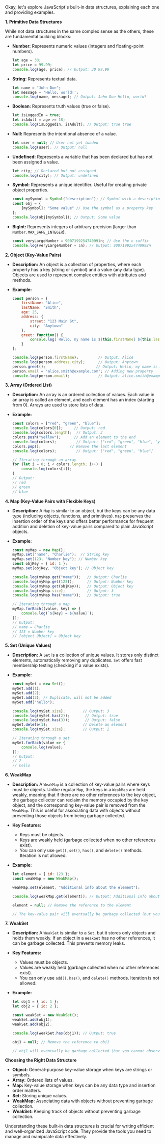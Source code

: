 

Okay, let's explore JavaScript's built-in data structures, explaining each one and providing examples.

**1. Primitive Data Structures**

While not data structures in the same complex sense as the others, these are fundamental building blocks:

*   **Number:** Represents numeric values (integers and floating-point numbers).

    ```javascript
    let age = 30;
    let price = 99.99;
    console.log(age, price); // Output: 30 99.99
    ```

*   **String:** Represents textual data.

    ```javascript
    let name = "John Doe";
    let message = 'Hello, world!';
    console.log(name, message); // Output: John Doe Hello, world!
    ```

*   **Boolean:** Represents truth values (true or false).

    ```javascript
    let isLoggedIn = true;
    let isAdult = age >= 18;
    console.log(isLoggedIn, isAdult); // Output: true true
    ```

*   **Null:** Represents the intentional absence of a value.

    ```javascript
    let user = null; // User not yet loaded
    console.log(user); // Output: null
    ```

*   **Undefined:** Represents a variable that has been declared but has not been assigned a value.

    ```javascript
    let city; // Declared but not assigned
    console.log(city); // Output: undefined
    ```

*   **Symbol:**  Represents a unique identifier.  Useful for creating private object properties.

    ```javascript
    const mySymbol = Symbol("description"); // Symbol with a description
    const obj = {
        [mySymbol]: "Some value" // Use the symbol as a property key
    };
    console.log(obj[mySymbol]); // Output: Some value
    ```

*   **BigInt:** Represents integers of arbitrary precision (larger than `Number.MAX_SAFE_INTEGER`).

    ```javascript
    const veryLargeNumber = 9007199254740991n; // Use the n suffix
    console.log(veryLargeNumber + 1n); // Output: 9007199254740992n
    ```

**2. Object (Key-Value Pairs)**

*   **Description:**  An object is a collection of properties, where each property has a key (string or symbol) and a value (any data type).  Objects are used to represent complex entities with attributes and methods.

*   **Example:**

    ```javascript
    const person = {
        firstName: "Alice",
        lastName: "Smith",
        age: 25,
        address: {
            street: "123 Main St",
            city: "Anytown"
        },
        greet: function() {
            console.log(`Hello, my name is ${this.firstName} ${this.lastName}`);
        }
    };

    console.log(person.firstName);         // Output: Alice
    console.log(person.address.city);      // Output: Anytown
    person.greet();                       // Output: Hello, my name is Alice Smith
    person.email = "alice.smith@example.com"; // Adding new property
    console.log(person.email);             // Output: alice.smith@example.com
    ```

**3. Array (Ordered List)**

*   **Description:** An array is an ordered collection of values.  Each value in an array is called an element, and each element has an index (starting from 0).  Arrays are used to store lists of data.

*   **Example:**

    ```javascript
    const colors = ["red", "green", "blue"];
    console.log(colors[0]);     // Output: red
    console.log(colors.length);  // Output: 3
    colors.push("yellow");      // Add an element to the end
    console.log(colors);         // Output: ["red", "green", "blue", "yellow"]
    colors.pop();             // Remove the last element
    console.log(colors);         // Output: ["red", "green", "blue"]

    // Iterating through an array
    for (let i = 0; i < colors.length; i++) {
        console.log(colors[i]);
    }
    // Output:
    // red
    // green
    // blue
    ```

**4. Map (Key-Value Pairs with Flexible Keys)**

*   **Description:**  A `Map` is similar to an object, but the keys can be any data type (including objects, functions, and primitives). `Map` preserves the insertion order of the keys and offers better performance for frequent addition and deletion of key-value pairs compared to plain JavaScript objects.

*   **Example:**

    ```javascript
    const myMap = new Map();
    myMap.set("name", "Charlie");  // String key
    myMap.set(123, "Number key"); // Number key
    const objKey = { id: 1 };
    myMap.set(objKey, "Object key"); // Object key

    console.log(myMap.get("name"));   // Output: Charlie
    console.log(myMap.get(123));      // Output: Number key
    console.log(myMap.get(objKey));   // Output: Object key
    console.log(myMap.size);          // Output: 3
    console.log(myMap.has("name"));   // Output: true

    // Iterating through a map
    myMap.forEach((value, key) => {
        console.log(`${key} = ${value}`);
    });
    // Output:
    // name = Charlie
    // 123 = Number key
    // [object Object] = Object key
    ```

**5. Set (Unique Values)**

*   **Description:** A `Set` is a collection of unique values.  It stores only distinct elements, automatically removing any duplicates. `Set` offers fast membership testing (checking if a value exists).

*   **Example:**

    ```javascript
    const mySet = new Set();
    mySet.add(1);
    mySet.add(2);
    mySet.add(2); // Duplicate, will not be added
    mySet.add("hello");

    console.log(mySet.size);        // Output: 3
    console.log(mySet.has(2));       // Output: true
    console.log(mySet.has(3));       // Output: false
    mySet.delete(1);                // Delete an element
    console.log(mySet.size);        // Output: 2

    // Iterating through a set
    mySet.forEach(value => {
        console.log(value);
    });
    // Output:
    // 2
    // hello
    ```

**6. WeakMap**

*   **Description:** A `WeakMap` is a collection of key-value pairs where keys must be objects.  Unlike regular `Map`, the keys in a `WeakMap` are held weakly, meaning that if there are no other references to the key object, the garbage collector can reclaim the memory occupied by the key object, and the corresponding key-value pair is removed from the `WeakMap`. This is useful for associating data with objects without preventing those objects from being garbage collected.

*   **Key Features:**

    *   Keys must be objects.
    *   Keys are weakly held (garbage collected when no other references exist).
    *   You can only use `get()`, `set()`, `has()`, and `delete()` methods. Iteration is not allowed.

*   **Example:**

    ```javascript
    let element = { id: 123 };
    const weakMap = new WeakMap();

    weakMap.set(element, "Additional info about the element");

    console.log(weakMap.get(element)); // Output: Additional info about the element

    element = null; // Remove the reference to the element

    // The key-value pair will eventually be garbage collected (but you cannot observe this directly)
    ```

**7. WeakSet**

*   **Description:** A `WeakSet` is similar to a `Set`, but it stores only objects and holds them weakly. If an object in a `WeakSet` has no other references, it can be garbage collected. This prevents memory leaks.

*   **Key Features:**

    *   Values must be objects.
    *   Values are weakly held (garbage collected when no other references exist).
    *   You can only use `add()`, `has()`, and `delete()` methods. Iteration is not allowed.

*   **Example:**

    ```javascript
    let obj1 = { id: 1 };
    let obj2 = { id: 2 };

    const weakSet = new WeakSet();
    weakSet.add(obj1);
    weakSet.add(obj2);

    console.log(weakSet.has(obj1)); // Output: true

    obj1 = null; // Remove the reference to obj1

    // obj1 will eventually be garbage collected (but you cannot observe this directly)
    ```

**Choosing the Right Data Structure**

*   **Object:** General-purpose key-value storage when keys are strings or symbols.
*   **Array:** Ordered lists of values.
*   **Map:** Key-value storage when keys can be any data type and insertion order matters.
*   **Set:** Storing unique values.
*   **WeakMap:** Associating data with objects without preventing garbage collection.
*   **WeakSet:** Keeping track of objects without preventing garbage collection.

Understanding these built-in data structures is crucial for writing efficient and well-organized JavaScript code. They provide the tools you need to manage and manipulate data effectively.